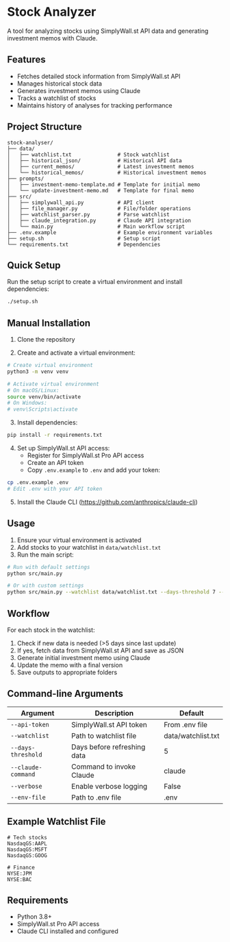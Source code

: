 # Stock Analyzer

A tool for analyzing stocks using SimplyWall.st API data and generating investment memos with Claude.

## Features

- Fetches detailed stock information from SimplyWall.st API
- Manages historical stock data 
- Generates investment memos using Claude
- Tracks a watchlist of stocks
- Maintains history of analyses for tracking performance

## Project Structure

```
stock-analyser/
├── data/
│   ├── watchlist.txt               # Stock watchlist
│   ├── historical_json/            # Historical API data
│   ├── current_memos/              # Latest investment memos
│   └── historical_memos/           # Historical investment memos
├── prompts/
│   ├── investment-memo-template.md # Template for initial memo
│   └── update-investment-memo.md   # Template for final memo
├── src/
│   ├── simplywall_api.py           # API client
│   ├── file_manager.py             # File/folder operations
│   ├── watchlist_parser.py         # Parse watchlist
│   ├── claude_integration.py       # Claude API integration
│   └── main.py                     # Main workflow script
├── .env.example                    # Example environment variables
├── setup.sh                        # Setup script 
└── requirements.txt                # Dependencies
```

## Quick Setup

Run the setup script to create a virtual environment and install dependencies:

```bash
./setup.sh
```

## Manual Installation

1. Clone the repository

2. Create and activate a virtual environment:
```bash
# Create virtual environment
python3 -m venv venv

# Activate virtual environment
# On macOS/Linux:
source venv/bin/activate
# On Windows:
# venv\Scripts\activate
```

3. Install dependencies:
```bash
pip install -r requirements.txt
```

4. Set up SimplyWall.st API access:
   - Register for SimplyWall.st Pro API access
   - Create an API token
   - Copy `.env.example` to `.env` and add your token:

```bash
cp .env.example .env
# Edit .env with your API token
```

5. Install the Claude CLI (https://github.com/anthropics/claude-cli)

## Usage

1. Ensure your virtual environment is activated
2. Add stocks to your watchlist in `data/watchlist.txt`
3. Run the main script:

```bash
# Run with default settings
python src/main.py

# Or with custom settings
python src/main.py --watchlist data/watchlist.txt --days-threshold 7 --claude-command custom-claude-command --verbose
```

## Workflow

For each stock in the watchlist:

1. Check if new data is needed (>5 days since last update)
2. If yes, fetch data from SimplyWall.st API and save as JSON
3. Generate initial investment memo using Claude
4. Update the memo with a final version
5. Save outputs to appropriate folders

## Command-line Arguments

| Argument | Description | Default |
|----------|-------------|---------|
| `--api-token` | SimplyWall.st API token | From .env file |
| `--watchlist` | Path to watchlist file | data/watchlist.txt |
| `--days-threshold` | Days before refreshing data | 5 |
| `--claude-command` | Command to invoke Claude | claude |
| `--verbose` | Enable verbose logging | False |
| `--env-file` | Path to .env file | .env |

## Example Watchlist File

```
# Tech stocks
NasdaqGS:AAPL
NasdaqGS:MSFT
NasdaqGS:GOOG

# Finance
NYSE:JPM
NYSE:BAC
```

## Requirements

- Python 3.8+
- SimplyWall.st Pro API access
- Claude CLI installed and configured